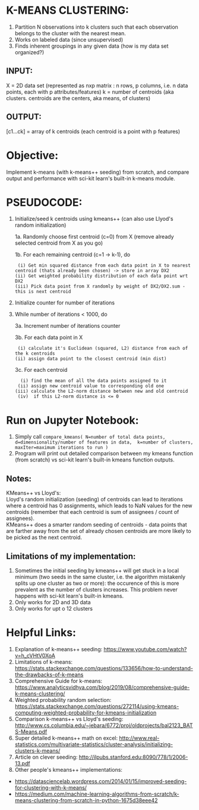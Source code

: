 # K-MEANS CLUSTERING:
1. Partition N observations into k clusters such that each observation belongs to the cluster with the nearest mean. 
2. Works on labeled data (since unsupervised)
3. Finds inherent groupings in any given data (how is my data set organized?)

## INPUT:
X = 2D data set (represented as nxp matrix : n rows, p columns, i.e. n data points, each with p attributes/features)
k = number of centroids (aka clusters. centroids are the centers, aka means, of clusters)

## OUTPUT:
[c1...ck] = array of k centroids (each centroid is a point with p features)

# Objective:
Implement k-means (with k-means++ seeding) from scratch, and compare output and performance with sci-kit learn's built-in k-means module.

# PSEUDOCODE:
1. Initialize/seed k centroids using kmeans++ (can also use Llyod's random initialization)

   1a. Randomly choose first centroid (c=0) from X (remove already selected centroid from X as you go)
   
   1b. For each remaining centroid (c=1 -> k-1), do
  
        (i) Get min squared distance from each data point in X to nearest centroid (thats already been chosen) -> store in array DX2
       (ii) Get weighted probability distribution of each data point wrt DX2
       (iii) Pick data point from X randomly by weight of DX2/DX2.sum - this is next centroid
     
2. Initialize counter for number of iterations

3. While number of iterations < 1000, do

    3a. Increment number of iterations counter
    
    3b. For each data point in X
    
        (i) calculate it's Euclidean (squared, L2) distance from each of the k centroids 
       (ii) assign data point to the closest centroid (min dist)
       
    3c. For each centroid
    
         (i) find the mean of all the data points assigned to it
        (ii) assign new centroid value to corresponding old one
       (iii) calculate the L2-norm distance between new and old centroid
        (iv)  if this L2-norm distance is <= 0

 # Run on Jupyter Notebook:
 1. Simply call 
 `compare_kmeans( N=number of total data points, 
                  d=dimensionality/number of features in data, 
                  k=number of clusters, 
                  maxIter=maximum iterations to run )`
2. Program will print out detailed comparison between my kmeans function (from scratch) vs sci-kit learn's built-in kmeans function outputs.

## Notes:
KMeans++ vs Lloyd's:\
Lloyd's random initialization (seeding) of centroids can lead to iterations where a centroid has 0 assignments, which leads to NaN values for the new centroids (remember that each centroid is sum of assignees / count of assignees).\
KMeans++ does a smarter random seeding of centroids - data points that are farther away from the set of already chosen centroids are more likely to be picked as the next centroid.

## Limitations of my implementation:
1. Sometimes the initial seeding by kmeans++ will get stuck in a local minimum (two seeds in the same cluster, i.e. the algorithm mistakenly splits up one cluster as two or more): the occurence of this is more prevalent as the number of clusters increases. This problem never happens with sci-kit learn's built-in kmeans. 
2. Only works for 2D and 3D data
3. Only works for upt o 12 clusters

# Helpful Links:
1. Explanation of k-means++ seeding: https://www.youtube.com/watch?v=h_cVHtV0XoA
2. Limitations of k-means: https://stats.stackexchange.com/questions/133656/how-to-understand-the-drawbacks-of-k-means
3. Comprehensive Guide for k-means: https://www.analyticsvidhya.com/blog/2019/08/comprehensive-guide-k-means-clustering/
4. Weighted probability random selection: https://stats.stackexchange.com/questions/272114/using-kmeans-computing-weighted-probability-for-kmeans-initialization
5. Comparison k-means++ vs Lloyd's seeding: http://www.cs.columbia.edu/~jebara/6772/proj/oldprojects/bal2123_BATS-Means.pdf
6. Super detailed k-means++ math on excel: http://www.real-statistics.com/multivariate-statistics/cluster-analysis/initializing-clusters-k-means/
7. Article on clever seeding: http://ilpubs.stanford.edu:8090/778/1/2006-13.pdf
8. Other people's kmeans++ implementations:
  * https://datasciencelab.wordpress.com/2014/01/15/improved-seeding-for-clustering-with-k-means/
  * https://medium.com/machine-learning-algorithms-from-scratch/k-means-clustering-from-scratch-in-python-1675d38eee42
